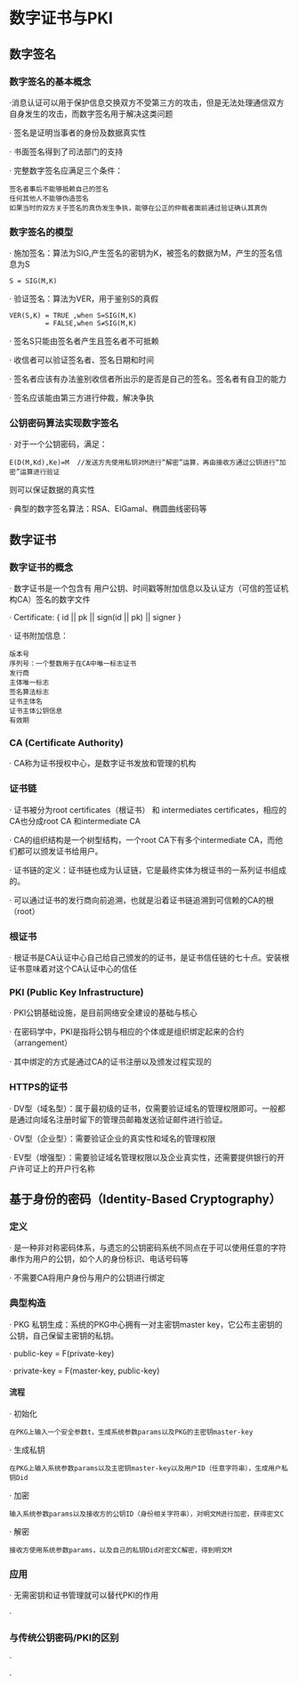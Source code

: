 # 数字证书与PKI
## 数字签名
### 数字签名的基本概念
·消息认证可以用于保护信息交换双方不受第三方的攻击，但是无法处理通信双方自身发生的攻击，而数字签名用于解决这类问题 

· 签名是证明当事者的身份及数据真实性

· 书面签名得到了司法部门的支持

· 完整数字签名应满足三个条件：
```
签名者事后不能够抵赖自己的签名
任何其他人不能够伪造签名
如果当时的双方关于签名的真伪发生争执，能够在公正的仲裁者面前通过验证确认其真伪
```
### 数字签名的模型
· 施加签名：算法为SIG,产生签名的密钥为K，被签名的数据为M，产生的签名信息为S
```
S = SIG(M,K)
```

· 验证签名：算法为VER，用于鉴别S的真假
```
VER(S,K) = TRUE ,when S=SIG(M,K)
         = FALSE,when S≠SIG(M,K)
```

· 签名S只能由签名者产生且签名者不可抵赖

· 收信者可以验证签名者、签名日期和时间

· 签名者应该有办法鉴别收信者所出示的是否是自己的签名。签名者有自卫的能力

· 签名应该能由第三方进行仲裁，解决争执

### 公钥密码算法实现数字签名
· 对于一个公钥密码，满足：
```
E(D(M,Kd),Ke)=M  //发送方先使用私钥对M进行“解密”运算，再由接收方通过公钥进行“加密”运算进行验证

```

则可以保证数据的真实性

· 典型的数字签名算法：RSA、ElGamal、椭圆曲线密码等

## 数字证书
### 数字证书的概念
· 数字证书是一个包含有 用户公钥、时间戳等附加信息以及认证方（可信的签证机构CA）签名的数字文件

· Certificate: { id || pk || sign(id || pk) || signer } 

· 证书附加信息：
```
版本号
序列号：一个整数用于在CA中唯一标志证书
发行商
主体唯一标志
签名算法标志
证书主体名
证书主体公钥信息
有效期
```

### CA (Certificate Authority)
· CA称为证书授权中心，是数字证书发放和管理的机构

### 证书链
· 证书被分为root certificates（根证书） 和 intermediates certificates，相应的CA也分成root CA 和intermediate CA

· CA的组织结构是一个树型结构，一个root CA下有多个intermediate CA，而他们都可以颁发证书给用户。

· 证书链的定义：证书链也成为认证链，它是最终实体为根证书的一系列证书组成的。 

· 可以通过证书的发行商向前追溯，也就是沿着证书链追溯到可信赖的CA的根（root）

### 根证书
· 根证书是CA认证中心自己给自己颁发的的证书，是证书信任链的七十点。安装根证书意味着对这个CA认证中心的信任

### PKI (Public Key Infrastructure)
· PKI公钥基础设施，是目前网络安全建设的基础与核心

· 在密码学中，PKI是指将公钥与相应的个体或是组织绑定起来的合约（arrangement）

· 其中绑定的方式是通过CA的证书注册以及颁发过程实现的

### HTTPS的证书
· DV型（域名型）：属于最初级的证书，仅需要验证域名的管理权限即可。一般都是通过向域名注册时留下的管理员邮箱发送验证邮件进行验证。

· OV型（企业型）：需要验证企业的真实性和域名的管理权限

· EV型（增强型）：需要验证域名管理权限以及企业真实性，还需要提供银行的开户许可证上的开户行名称

## 基于身份的密码（Identity-Based Cryptography）
### 定义
· 是一种非对称密码体系，与遗忘的公钥密码系统不同点在于可以使用任意的字符串作为用户的公钥，如个人的身份标识、电话号码等

· 不需要CA将用户身份与用户的公钥进行绑定

### 典型构造
· PKG 私钥生成：系统的PKG中心拥有一对主密钥master key，它公布主密钥的公钥，自己保留主密钥的私钥。

· public-key = F(private-key)

· private-key = F(master-key, public-key)

#### 流程
· 初始化
```
在PKG上输入一个安全参数t，生成系统参数params以及PKG的主密钥master-key
```

· 生成私钥
```
在PKG上输入系统参数params以及主密钥master-key以及用户ID（任意字符串），生成用户私钥Did
```

· 加密
```
输入系统参数params以及接收方的公钥ID（身份相关字符串），对明文M进行加密，获得密文C
```

· 解密
```
接收方使用系统参数params，以及自己的私钥Did对密文C解密，得到明文M
```


### 应用
· 无需密钥和证书管理就可以替代PKI的作用

· 

### 与传统公钥密码/PKI的区别
· 

· 